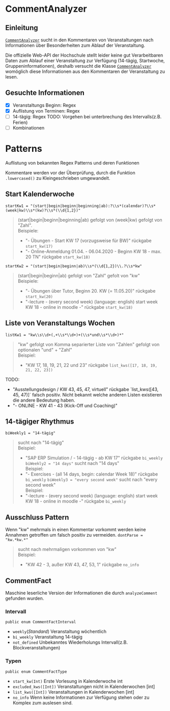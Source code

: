 # CommentAnalyzer
## Einleitung
[`CommentAnalyzer`](../Sources/LectureAI/CommentAnalyzer.swift) sucht in den Kommentaren von Veranstaltungen nach Informationen über Besonderheiten zum Ablauf der Veranstaltung.

Die offizielle Web-API der Hochschule stellt leider keine gut Verarbeitbaren Daten zum Ablauf einer Veranstaltung zur Verfügung (14-tägig, Startwoche, Gruppeninformationen), deshalb versucht die Klasse [`CommentAnalyzer`](../Sources/LectureAI/CommentAnalyzer.swift) womöglich diese Informationen aus den Kommentaren der Veranstaltung zu lesen.

## Gesuchte Informationen

- [x] Veranstaltungs Beginn: Regex
- [x] Auflistung von Terminen: Regex
- [ ] 14-tägig: Regex TODO: Vorgehen bei unterbrechung des Intervalls(z.B. Ferien)
- [ ] Kombinationen

# Patterns
Auflistung von bekannten Regex Patterns und deren Funktionen

Kommentare werden vor der Überprüfung, durch die Funktion `.lowercased()` zu Kleingeschrieben umgewandelt.
## Start Kalenderwoche
`startKw1 = "(start|begin|beginn|beginning|ab):?\\s*(calendar)?\\s*(week|kw)\\s*(kw)?\\s*(\\d{1,2})"` 
> (start|begin|beginn|beginning|ab) gefolgt von (week|kw) gefolgt von "Zahl".  
> Beispiele:
> * "- Übungen - Start KW 17 (vorzugsweise für BW)" rückgabe `start_kw(17)`
> * "- Online-Anmeldung 01.04. - 06.04.2020 - Beginn KW 18 - max. 20 TN" rückgabe  `start_kw(18)`

`startKw2 = "(start|begin|beginn|ab)\\s*(\\d{1,2})\\.?\\s*kw"`
> (start|begin|beginn|ab) gefolgt von "Zahl" gefolt von "kw"  
> Beispiele:
> * "- Übungen über Tutor, Beginn 20. KW (= 11.05.20)" rückgabe `start_kw(20)`
> * "-lecture - (every second week) (language: english) start week KW 18 - online in moodle -" rückgabe `start_kw(18)`
## Liste von Veranstaltungs Wochen
`listKw1 = "kw\\s\\d+(,+\\s*\\d+)+(\\s*und\\s*\\d+)*"`
> "kw" gefolgt von Komma separierter Liste von "Zahlen" gefolgt von optionalen "und" + "Zahl"    
> Beispiel:
> * "KW 17, 18, 19, 21, 22 und 23" rückgabe `list_kws([17, 18, 19, 21, 22, 23])`

TODO:
 * "Ausstellungsdesign /  KW 43, 45, 47, virtuell" rückgabe ´list_kws([43, 45, 47)]` falsch positiv. Nicht bekannt welche anderen Listen existieren die andere Bedeutung haben.
 * "- ONLINE - KW 41 - 43 (Kick-Off und Coaching)"
## 14-tägiger Rhythmus
`biWeekly1 = "14-tägig"`
> sucht nach "14-tägig"  
> Beispiel:
> * "SAP ERP Simulation / - 14-tägig - ab KW 17" rückgabe `bi_weekly`
`biWeekly2 = "14 days"`
> sucht nach "14 days"  
> Beispiel:
> * "- Exercises - (all 14 days, begin: calendar Week 18)" rückgabe `bi_weekly`
`biWeekly3 = "every second week"`
> sucht nach "every second week"  
> Beispiel:
> * "-lecture - (every second week) (language: english) start week KW 18 - online in moodle -" rückgabe `bi_weekly`
## Ausschluss Pattern
Wenn "kw" mehrmals in einen Kommentar vorkommt werden keine Annahmen getroffen um falsch positiv zu vermeiden.
`dontParse = "kw.*kw.*"`
> sucht nach mehrmaligen vorkommen von "kw"  
> Beispiel:
> * "KW 42 - 3, außer KW 43, 47, 53, 1" rückgabe `no_info`
## CommentFact
Maschine leserliche Version der Informationen die durch `analyzeComment` gefunden wurden.
### Intervall
`public enum CommentFactInterval`
 * `weekly`(*Standard*) Veranstaltung wöchentlich
 * `bi_weekly` Veranstaltung 14-tägig
 * `not_defined` Unbekanntes Wiederholungs Intervall(z.B. Blockveranstaltungen)

### Typen
`public enum CommentFactType`
 * `start_kw(Int)` Erste Vorlesung in Kalenderwoche int
 * `excluded_kws([Int])` Veranstaltungen nicht in Kalenderwochen [int]
 * `list_kws([Int])` Veranstaltungen in Kalenderwochen [int]
 * `no_info` Wenn keine Informationen zur Verfügung stehen oder zu Komplex zum auslesen sind.
